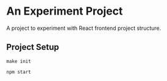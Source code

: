 # An Experiment Project

A project to experiment with React frontend project structure.

## Project Setup

```shell
make init
```

```shell
npm start
```
